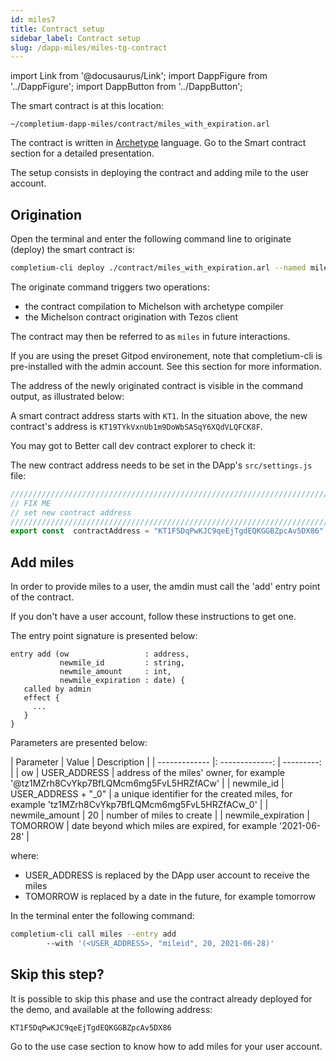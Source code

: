 ```yaml
---
id: miles7
title: Contract setup
sidebar_label: Contract setup
slug: /dapp-miles/miles-tg-contract
---
```


import Link from '@docusaurus/Link';
import DappFigure from '../DappFigure';
import DappButton from '../DappButton';

The smart contract is at this location:

`~/completium-dapp-miles/contract/miles_with_expiration.arl`

The contract is written in <a href='https://archetype-lang.org/'>Archetype</a> language. Go to the Smart contract section for a detailed presentation.

The setup consists in deploying the contract and adding mile to the user account.

## Origination

Open the <Link to="/docs/dapp-tools/gitpod#open-terminal">terminal</Link> and enter the following command line to originate (deploy) the smart contract is:

```bash
completium-cli deploy ./contract/miles_with_expiration.arl --named miles
```

The <Link to="/docs/cli/contract#deploy--originate">originate command</Link> triggers two operations:
* the contract compilation to Michelson with archetype compiler
* the Michelson contract origination with Tezos client

The contract may then be referred to as `miles` in future interactions.

If you are using the preset <Link to="/docs/dapp-tools/gitpod">Gitpod</Link> environement, note that <Link to="/docs/cli">completium-cli</Link> is pre-installed with the <Link to="/docs/dapp-tools/faucet#admin-account">admin</Link> account. See this section for more information.

The address of the newly originated contract is visible in the command output, as illustrated below:

<DappFigure img="miles-newcontract.png"/>

A smart contract address starts with `KT1`. In the situation above, the new contract's address is `KT19TYkVxnUb1m9DoWbSASqY6XQdVLQFCK8F`.

You may got to <Link to="/docs/dapp-tools/bcd">Better call dev</Link> contract explorer to check it:

<DappButton url="https://better-call.dev/" txt="go to better call dev"/>

The new contract address needs to be set in the DApp's `src/settings.js` file:

```js
/////////////////////////////////////////////////////////////////////////////
// FIX ME
// set new contract address
/////////////////////////////////////////////////////////////////////////////
export const  contractAddress = "KT1F5DqPwKJC9qeEjTgdEQKGGBZpcAv5DX86"
```


## Add miles

In order to provide miles to a user, the amdin must call the 'add' entry point of the contract.

If you don't have a user account, follow these <Link to="/docs/dapp-tools/faucet#create-test-account">instructions</Link> to get one.

The entry point signature is presented below:

```archetype
entry add (ow                 : address,
           newmile_id         : string,
           newmile_amount     : int,
           newmile_expiration : date) {
   called by admin
   effect {
     ...
   }
}
```

Parameters are presented below:

| Parameter | Value | Description |
| ------------- |: -------------: | ---------: |
| ow | USER_ADDRESS |  address of the miles' owner, for example '@tz1MZrh8CvYkp7BfLQMcm6mg5FvL5HRZfACw' |
| newmile_id       | USER_ADDRESS + "_0" | a unique identifier for the created miles, for example 'tz1MZrh8CvYkp7BfLQMcm6mg5FvL5HRZfACw_0'  |
| newmile_amount   | 20 | number of miles to create  |
| newmile_expiration | TOMORROW | date beyond which miles are expired, for example '2021-06-28' |

where:
* USER_ADDRESS is replaced by the DApp user account to receive the miles
* TOMORROW is replaced by a date in the future, for example tomorrow

In the <Link to="/docs/dapp-tools/gitpod#open-terminal">terminal</Link> enter the following command:

```bash
completium-cli call miles --entry add
        --with '(<USER_ADDRESS>, "mileid", 20, 2021-06-28)'
```

## Skip this step?

It is possible to skip this phase and use the contract already deployed for the demo, and available at the following address:

```
KT1F5DqPwKJC9qeEjTgdEQKGGBZpcAv5DX86
```

<DappButton url="https://better-call.dev/delphinet/KT1F5DqPwKJC9qeEjTgdEQKGGBZpcAv5DX86/operations" txt="open in better call dev"/>

Go to the <Link to="/docs/dapp-miles/create-miles#miles-creation-transaction">use case</Link> section to know how to add miles for your user account.

